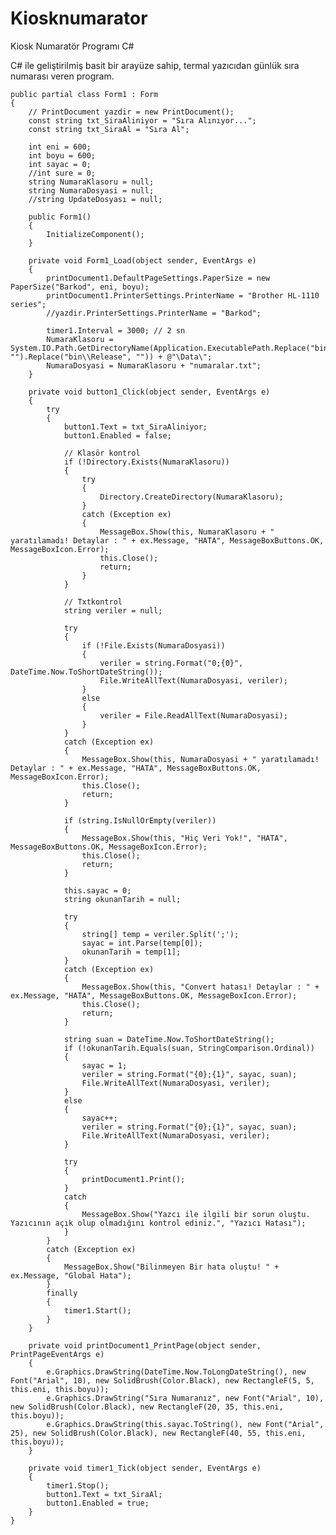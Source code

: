 # Kiosknumarator
Kiosk Numaratör Programı C#

C# ile geliştirilmiş basit bir arayüze sahip, termal yazıcıdan günlük sıra numarası veren program.



    public partial class Form1 : Form
    {
        // PrintDocument yazdir = new PrintDocument();
        const string txt_SiraAliniyor = "Sıra Alınıyor...";
        const string txt_SiraAl = "Sıra Al";

        int eni = 600;
        int boyu = 600;
        int sayac = 0;
        //int sure = 0;
        string NumaraKlasoru = null;
        string NumaraDosyasi = null;
        //string UpdateDosyası = null;

        public Form1()
        {
            InitializeComponent();
        }

        private void Form1_Load(object sender, EventArgs e)
        {
            printDocument1.DefaultPageSettings.PaperSize = new PaperSize("Barkod", eni, boyu);
            printDocument1.PrinterSettings.PrinterName = "Brother HL-1110 series";
            //yazdir.PrinterSettings.PrinterName = "Barkod";

            timer1.Interval = 3000; // 2 sn
            NumaraKlasoru = System.IO.Path.GetDirectoryName(Application.ExecutablePath.Replace("bin\\Debug", "").Replace("bin\\Release", "")) + @"\Data\";
            NumaraDosyasi = NumaraKlasoru + "numaralar.txt";
        }

        private void button1_Click(object sender, EventArgs e)
        {
            try
            {
                button1.Text = txt_SiraAliniyor;
                button1.Enabled = false;

                // Klasör kontrol
                if (!Directory.Exists(NumaraKlasoru))
                {
                    try
                    {
                        Directory.CreateDirectory(NumaraKlasoru);
                    }
                    catch (Exception ex)
                    {
                        MessageBox.Show(this, NumaraKlasoru + " yaratılamadı! Detaylar : " + ex.Message, "HATA", MessageBoxButtons.OK, MessageBoxIcon.Error);
                        this.Close();
                        return;
                    }
                }

                // Txtkontrol
                string veriler = null;

                try
                {
                    if (!File.Exists(NumaraDosyasi))
                    {
                        veriler = string.Format("0;{0}", DateTime.Now.ToShortDateString());
                        File.WriteAllText(NumaraDosyasi, veriler);
                    }
                    else
                    {
                        veriler = File.ReadAllText(NumaraDosyasi);
                    }
                }
                catch (Exception ex)
                {
                    MessageBox.Show(this, NumaraDosyasi + " yaratılamadı! Detaylar : " + ex.Message, "HATA", MessageBoxButtons.OK, MessageBoxIcon.Error);
                    this.Close();
                    return;
                }

                if (string.IsNullOrEmpty(veriler))
                {
                    MessageBox.Show(this, "Hiç Veri Yok!", "HATA", MessageBoxButtons.OK, MessageBoxIcon.Error);
                    this.Close();
                    return;
                }

                this.sayac = 0;
                string okunanTarih = null;

                try
                {
                    string[] temp = veriler.Split(';');
                    sayac = int.Parse(temp[0]);
                    okunanTarih = temp[1];
                }
                catch (Exception ex)
                {
                    MessageBox.Show(this, "Convert hatası! Detaylar : " + ex.Message, "HATA", MessageBoxButtons.OK, MessageBoxIcon.Error);
                    this.Close();
                    return;
                }

                string suan = DateTime.Now.ToShortDateString();
                if (!okunanTarih.Equals(suan, StringComparison.Ordinal))
                {
                    sayac = 1;
                    veriler = string.Format("{0};{1}", sayac, suan);
                    File.WriteAllText(NumaraDosyasi, veriler);
                }
                else
                {
                    sayac++;
                    veriler = string.Format("{0};{1}", sayac, suan);
                    File.WriteAllText(NumaraDosyasi, veriler);
                }

                try
                {
                    printDocument1.Print();
                }
                catch
                {
                    MessageBox.Show("Yazcı ile ilgili bir sorun oluştu. Yazıcının açık olup olmadığını kontrol ediniz.", "Yazıcı Hatası");
                }
            }
            catch (Exception ex)
            {
                MessageBox.Show("Bilinmeyen Bir hata oluştu! " + ex.Message, "Global Hata");
            }
            finally
            {
                timer1.Start();
            }
        }

        private void printDocument1_PrintPage(object sender, PrintPageEventArgs e)
        {
            e.Graphics.DrawString(DateTime.Now.ToLongDateString(), new Font("Arial", 10), new SolidBrush(Color.Black), new RectangleF(5, 5, this.eni, this.boyu));
            e.Graphics.DrawString("Sıra Numaranız", new Font("Arial", 10), new SolidBrush(Color.Black), new RectangleF(20, 35, this.eni, this.boyu));
            e.Graphics.DrawString(this.sayac.ToString(), new Font("Arial", 25), new SolidBrush(Color.Black), new RectangleF(40, 55, this.eni, this.boyu));
        }

        private void timer1_Tick(object sender, EventArgs e)
        {
            timer1.Stop();
            button1.Text = txt_SiraAl;
            button1.Enabled = true;
        }
    }
